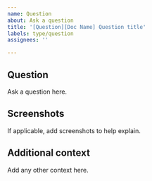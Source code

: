 ```yaml
---
name: Question
about: Ask a question
title: '[Question][Doc Name] Question title'
labels: type/question
assignees: ''

---
```


## Question
Ask a question here.

## Screenshots
If applicable, add screenshots to help explain.

## Additional context
Add any other context here.
